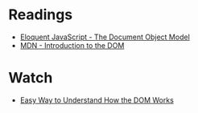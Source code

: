# Readings

- [Eloquent JavaScript - The Document Object Model](https://eloquentjavascript.net/14_dom.html)
- [MDN - Introduction to the DOM](https://developer.mozilla.org/en-US/docs/Web/API/Document_Object_Model/Introduction)

# Watch

- [Easy Way to Understand How the DOM Works](https://www.youtube.com/watch?v=2Tld4yyN_tw)